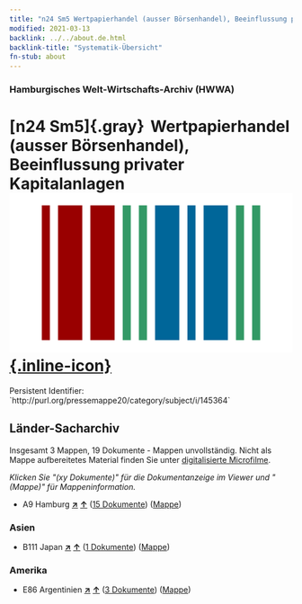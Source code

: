 ```yaml
---
title: "n24 Sm5 Wertpapierhandel (ausser Börsenhandel), Beeinflussung privater Kapitalanlagen"
modified: 2021-03-13
backlink: ../../about.de.html
backlink-title: "Systematik-Übersicht"
fn-stub: about
---
```


### Hamburgisches Welt-Wirtschafts-Archiv (HWWA)

# [n24 Sm5]{.gray}&#8201; Wertpapierhandel (ausser Börsenhandel), Beeinflussung privater Kapitalanlagen &#160; [![Wikidata](/images/Wikidata-logo.svg "Wikidata"){.inline-icon}](http://www.wikidata.org/entity/Q104710999)

<div class="hint">Persistent Identifier: `http://purl.org/pressemappe20/category/subject/i/145364`</div>







## Länder-Sacharchiv




Insgesamt 3 Mappen, 19 Dokumente - Mappen unvollständig.
Nicht als Mappe aufbereitetes Material finden Sie unter [digitalisierte Microfilme](/film/h1_sh.de.html).

_Klicken Sie "(xy Dokumente)" für die Dokumentanzeige im Viewer und "(Mappe)" für Mappeninformation._



- A9 Hamburg [**&nearr;**](../../../geo/i/140905/about.de.html "Hamburg (alle Mappen)") [**&uarr;**](../../../geo/about.de.html#A9 "Ländersystematik") (<a href="https://pm20.zbw.eu/iiifview/folder/sh/140905,145364" title="über: Hamburg : Wertpapierhandel (ausser Börsenhandel), Beeinflussung privater Kapitalanlagen" target="_blank">15 Dokumente</a>) ([Mappe](../../../../folder/sh/1409xx/140905/1453xx/145364/about.de.html))

### Asien

- B111 Japan [**&nearr;**](../../../geo/i/141272/about.de.html "Japan (alle Mappen)") [**&uarr;**](../../../geo/about.de.html#B111 "Ländersystematik") (<a href="https://pm20.zbw.eu/iiifview/folder/sh/141272,145364" title="über: Japan : Wertpapierhandel (ausser Börsenhandel), Beeinflussung privater Kapitalanlagen" target="_blank">1 Dokumente</a>) ([Mappe](../../../../folder/sh/1412xx/141272/1453xx/145364/about.de.html))

### Amerika

- E86 Argentinien [**&nearr;**](../../../geo/i/141692/about.de.html "Argentinien (alle Mappen)") [**&uarr;**](../../../geo/about.de.html#E86 "Ländersystematik") (<a href="https://pm20.zbw.eu/iiifview/folder/sh/141692,145364" title="über: Argentinien : Wertpapierhandel (ausser Börsenhandel), Beeinflussung privater Kapitalanlagen" target="_blank">3 Dokumente</a>) ([Mappe](../../../../folder/sh/1416xx/141692/1453xx/145364/about.de.html))








